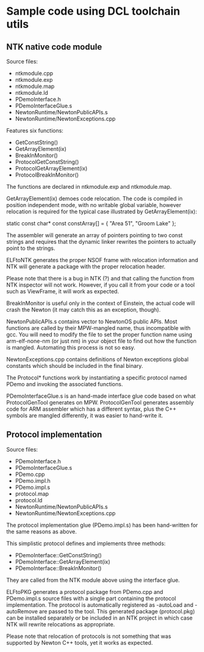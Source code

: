 # Sample code using DCL toolchain utils

## NTK native code module

Source files:
* ntkmodule.cpp
* ntkmodule.exp
* ntkmodule.map
* ntkmodule.ld
* PDemoInterface.h
* PDemoInterfaceGlue.s
* NewtonRuntime/NewtonPublicAPIs.s
* NewtonRuntime/NewtonExceptions.cpp

Features six functions:

* GetConstString()
* GetArrayElement(ix)
* BreakInMonitor()
* ProtocolGetConstString()
* ProtocolGetArrayElement(ix)
* ProtocolBreakInMonitor()

The functions are declared in ntkmodule.exp and ntkmodule.map.

GetArrayElement(ix) demoes code relocation. The code is compiled in position
independent mode, with no writable global variable, however relocation is
required for the typical case illustrated by GetArrayElement(ix):

static const char* const constArray[] = { "Area 51", "Groom Lake" };

The assembler will generate an array of pointers pointing to two const strings
and requires that the dynamic linker rewrites the pointers to actually point
to the strings.

ELFtoNTK generates the proper NSOF frame with relocation information and NTK
will generate a package with the proper relocation header.

Please note that there is a bug in NTK (?) and that calling the function
from NTK inspector will not work. However, if you call it from your code or a
tool such as ViewFrame, it will work as expected.

BreakInMonitor is useful only in the context of Einstein, the actual code will
crash the Newton (it may catch this as an exception, though).

NewtonPublicAPIs.s contains vector to NewtonOS public APIs. Most functions are
called by their MPW-mangled name, thus incompatible with gcc. You will need to
modify the file to set the proper function name using arm-elf-none-nm (or just
nm) in your object file to find out how the function is mangled. Automating this
process is not so easy.

NewtonExceptions.cpp contains definitions of Newton exceptions global constants
which should be included in the final binary.

The Protocol* functions work by instantiating a specific protocol named PDemo
and invoking the associated functions.

PDemoInterfaceGlue.s is an hand-made interface glue code based on what
ProtocolGenTool generates on MPW. ProtocolGenTool generates assembly code for
ARM assembler which has a different syntax, plus the C++ symbols are mangled
differently, it was easier to hand-write it.

## Protocol implementation

Source files:
* PDemoInterface.h
* PDemoInterfaceGlue.s
* PDemo.cpp
* PDemo.impl.h
* PDemo.impl.s
* protocol.map
* protocol.ld
* NewtonRuntime/NewtonPublicAPIs.s
* NewtonRuntime/NewtonExceptions.cpp

The protocol implementation glue (PDemo.impl.s) has been hand-written for the
same reasons as above.

This simplistic protocol defines and implements three methods:
* PDemoInterface::GetConstString()
* PDemoInterface::GetArrayElement(ix)
* PDemoInterface::BreakInMonitor()

They are called from the NTK module above using the interface glue.

ELFtoPKG generates a protocol package from PDemo.cpp and PDemo.impl.s source
files with a single part containing the protocol implementation. The protocol
is automatically registered as -autoLoad and -autoRemove are passed to the tool.
This generated package (protocol.pkg) can be installed separately or be included
in an NTK project in which case NTK will rewrite relocations as appropriate.

Please note that relocation of protocols is not something that was supported by
Newton C++ tools, yet it works as expected.
